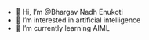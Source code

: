 - 👋 Hi, I’m @Bhargav Nadh Enukoti
- 👀 I’m interested in artificial intelligence
- 🌱 I’m currently learning AIML

<!---
BhargavNadhEnukoti/BhargavNadhEnukoti is a ✨ special ✨ repository because its `README.md` (this file) appears on your GitHub profile.
You can click the Preview link to take a look at your changes.
--->
